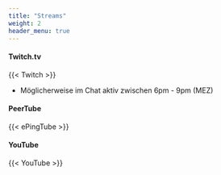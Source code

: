 ```yaml
---
title: "Streams"
weight: 2
header_menu: true
---
```


#### Twitch.tv

{{< Twitch >}}

* Möglicherweise im Chat aktiv zwischen 6pm - 9pm (MEZ)

#### PeerTube

{{< ePingTube >}}

#### YouTube

{{< YouTube >}}